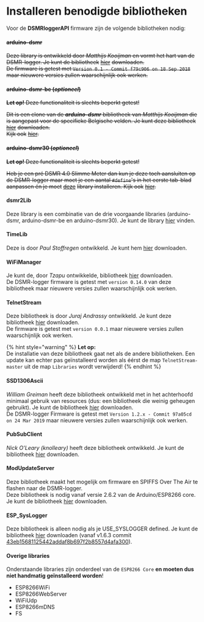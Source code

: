 # Installeren benodigde bibliotheken



Voor de **DSMRloggerAPI** firmware zijn de volgende bibliotheken nodig:

#### ~~arduino-dsmr~~ <a id="dsmr"></a>

~~Deze library is ontwikkeld door _Matthijs Kooijman_ en vormt het hart van de DSMR-logger. Je kunt de bibliotheek~~ [~~hier~~](%20https://github.com/matthijskooijman/arduino-dsmr) ~~downloaden.  
De firmware is getest met `Version 0.1 - Commit f79c906 on 18 Sep 2018` maar nieuwere versies zullen waarschijnlijk ook werken.~~

#### ~~arduino-dsmr-be \(_optioneel_\)~~

~~**Let op!** Deze functionaliteit is slechts beperkt getest!~~

~~Dit is een clone van de _**arduino-dsmr**_ bibliotheek van _Matthijs Kooijman_ die is aangepast voor de specifieke Belgische velden. Je kunt deze bibliotheek~~ [~~hier~~](https://github.com/mrWheel/arduino-dsmr-be) ~~downloaden.  
Kijk ook~~ [~~hier~~](selectie-functies/define-use_belgium_protocol.md)~~.~~

#### ~~arduino-dsmr30 \(_optioneel_\)~~ <a id="dsmr30"></a>

~~**Let op!** Deze functionaliteit is slechts beperkt getest!~~

~~Heb je een pré DSMR 4.0 Slimme Meter dan kun je deze toch aansluiten op de DSMR-logger maar moet je een aantal `#define`'s in het eerste tab-blad aanpassen én je moet~~ [~~deze~~](https://github.com/mrWheel/arduino-dsmr30) ~~library installeren. Kijk ook~~ [~~hier~~](selectie-functies/define-use_pre40_protocol.md)~~.~~

#### dsmr2Lib

Deze library is een combinatie van de drie voorgaande libraries \(arduino-dsmr, arduino-dsmr-be en arduino-dsmr30\). Je kunt de library [hier](https://github.com/mrWheel/dsmr2Lib) vinden.

#### TimeLib <a id="timelib"></a>

Deze is door _Paul Stoffregen_ ontwikkeld. Je kunt hem [hier](https://github.com/PaulStoffregen/Time) downloaden.

#### WiFiManager <a id="wifimanager"></a>

Je kunt de, door _Tzapu_ ontwikkelde, bibliotheek [hier](https://github.com/tzapu/WiFiManager) downloaden.  
De DSMR-logger firmware is getest met `version 0.14.0` van deze bibliotheek maar nieuwere versies zullen waarschijnlijk ook werken.

#### TelnetStream <a id="telnetstream"></a>

Deze bibliotheek is door _Juraj Andrassy_ ontwikkeld. Je kunt deze bibliotheek [hier](https://github.com/jandrassy/TelnetStream) downloaden.  
De firmware is getest met `version 0.0.1` maar nieuwere versies zullen waarschijnlijk ook werken.

{% hint style="warning" %}
**Let op:**   
De installatie van deze bibliotheek gaat net als de andere bibliotheken. Een update kan echter pas geïnstalleerd worden als éérst de map `TelnetStream-master` uit de map `Libraries` wordt verwijderd!
{% endhint %}

#### SSD1306Ascii <a id="ssd1306ascii"></a>

_William Greiman_ heeft deze bibliotheek ontwikkeld met in het achterhoofd minimaal gebruik van resources \(dus: een bibliotheek die weinig geheugen gebruikt\). Je kunt de bibliotheek [hier](https://github.com/greiman/SSD1306Ascii) downloaden.  
De DSMR-logger Firmware is getest met `Version 1.2.x - Commit 97a05cd on 24 Mar 2019` maar nieuwere versies zullen waarschijnlijk ook werken.

#### PubSubClient <a id="pubsubclient"></a>

_Nick O'Leary \(knolleary\)_ heeft deze bibliotheek ontwikkeld. Je kunt de bibliotheek [hier](https://github.com/knolleary/pubsubclient) downloaden.

#### ModUpdateServer <a id="modupdateserver"></a>

Deze bibliotheek maakt het mogelijk om firmware en SPIFFS Over The Air te flashen naar de DSMR-logger.  
Deze bibliotheek is nodig vanaf versie 2.6.2 van de Arduino/ESP8266 core. Je kunt de bibliotheek [hier](https://github.com/mrWheel/ModUpdateServer) downloaden.

#### ESP\_SysLogger

Deze bibliotheek is alleen nodig als je USE\_SYSLOGGER defined. Je kunt de bibliotheek [hier](https://github.com/mrWheel/ESP_SysLogger) downloaden \(vanaf v1.6.3 commit [43eb15681125442addaf8b697f2b8557d4afa300](https://github.com/mrWheel/ESP_SysLogger/commit/43eb15681125442addaf8b697f2b8557d4afa300)\).

#### Overige libraries <a id="overige-libraries"></a>

Onderstaande libraries zijn onderdeel van de `ESP8266 Core` **en moeten dus niet handmatig geïnstalleerd worden**!

* ESP8266WiFi
* ESP8266WebServer
* WiFiUdp
* ESP8266mDNS
* FS

